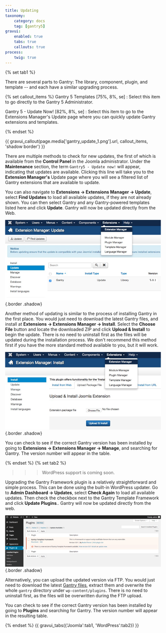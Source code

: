```yaml
---
title: Updating
taxonomy:
    category: docs
    tag: [gantry5]
gravui:
    enabled: true
    tabs: true
    callouts: true
process:
    twig: true
---
```


{% set tab1 %}

There are several parts to Gantry: The library, component, plugin, and template -- and each have a similar upgrading process.

{% set callout_items %}
Gantry 5 Templates [75%, 8%, se]
    : Select this item to go directly to the Gantry 5 Administrator.

Gantry 5 - Update Now! [82%, 8%, se]
    : Select this item to go to the Extensions Manager's Update page where you can quickly update Gantry extensions and templates.

{% endset %}

{{ gravui_callout(page.media['gantry_update_1.png'].url, callout_items, 'shadow border') }}

There are multiple methods to check for new updates, the first of which is available from the **Control Panel** in the Joomla administrator. Under the **Maintenance** section, the term `Gantry5 - Update now!` will appear, indicating that updates are available. Clicking this line will take you to the **Extension Manager's** Update page where you will see a filtered list of Gantry extensions that are available to update.

You can also navigate to **Extensions → Extensions Manager → Update**, select **Find Updates** to load all available updates, if they are not already shown. You can then select Gantry and any Gantry-powered templates listed here and click **Update**. Gantry will now be updated directly from the Web.

![Gantry Update](update_j.png) {.border .shadow}

Another method of updating is similar to the process of installing Gantry in the first place. You would just need to download the latest Gantry files, and install at **Extensions → Extensions Manager → Install**. Select the **Choose File** button and locate the downloaded ZIP and click **Upload & Install** to begin the update. There is no need to uninstall first as the files will be updated during the installation process. We don't recommend this method first if you have the more standard method available to you, but it will work.

![Gantry Update](reinstall_j.jpg) {.border .shadow}

You can check to see if the correct Gantry version has been installed by going to **Extensions → Extensions Manager → Manage**, and searching for Gantry. The version number will appear in the table.

{% endset %}
{% set tab2 %}

>>> WordPress support is coming soon.

Upgrading the Gantry Framework plugin is a relatively straightforward and simple process. This can be done using the built-in WordPress updater. Go to **Admin Dashboard → Updates**, select **Check Again** to load all available updates. Then check the checkbox next to the Gantry Template Framework and click **Update Plugins**.. Gantry will now be updated directly from the web.

![](update_wp.png) {.border .shadow}

Alternatively, you can upload the updated version via FTP. You would just need to download the latest [Gantry files](http://code.google.com/p/gantry-framework/downloads/list?can=3&q=platform%3DWordPress), extract them and overwrite the whole `gantry` directory under `wp-content/plugins`. There is no need to uninstall first, as the files will be overwritten during the FTP upload.

You can check to see if the correct Gantry version has been installed by going to **Plugins** and searching for Gantry. The version number will appear in the resulting table.

{% endset %}
{{ gravui_tabs({'Joomla':tab1, 'WordPress':tab2}) }}

